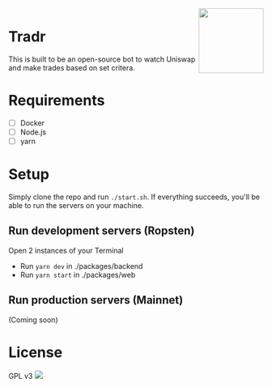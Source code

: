 <img src="https://i.imgur.com/5nVIRe9.png" align="right" height="128px" width="128px">

# Tradr
This is built to be an open-source bot to watch Uniswap and make trades based on set critera.

# Requirements
- [ ] Docker
- [ ] Node.js
- [ ] yarn

# Setup
Simply clone the repo and run `./start.sh`. If everything succeeds, you'll be able to run the servers on your machine.

## Run development servers (Ropsten)
Open 2 instances of your Terminal
- Run `yarn dev` in ./packages/backend
- Run `yarn start` in ./packages/web

## Run production servers (Mainnet)
(Coming soon)

# License
GPL v3
<img src="https://i.imgur.com/Iuh5YgA.png" />
